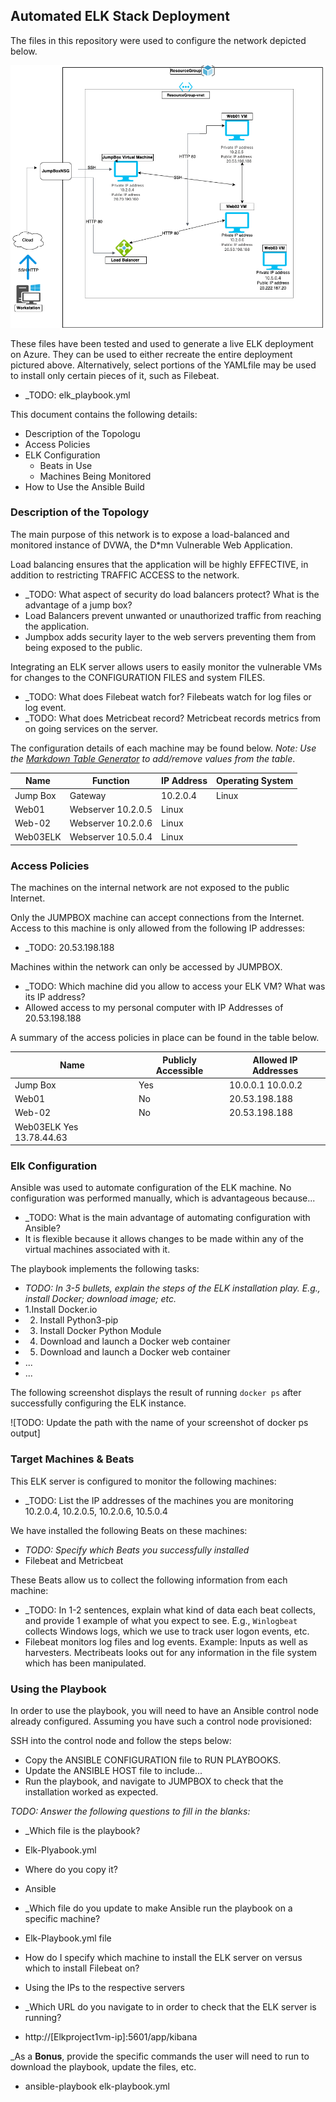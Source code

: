 ## Automated ELK Stack Deployment

The files in this repository were used to configure the network depicted below.

![Azure Map](https://github.com/ChaylahP/Chayla-Repository-Magic/blob/main/13-ELK%20Project/Diagrams/Azure%20Diagram.drawio.png)

These files have been tested and used to generate a live ELK deployment on Azure. They can be used to either recreate the entire deployment pictured above. Alternatively, select portions of the YAMLfile may be used to install only certain pieces of it, such as Filebeat.

  - _TODO: elk_playbook.yml
  
This document contains the following details:
- Description of the Topologu
- Access Policies
- ELK Configuration
  - Beats in Use
  - Machines Being Monitored
- How to Use the Ansible Build


### Description of the Topology

The main purpose of this network is to expose a load-balanced and monitored instance of DVWA, the D*mn Vulnerable Web Application.

Load balancing ensures that the application will be highly EFFECTIVE, in addition to restricting TRAFFIC ACCESS to the network.
- _TODO: What aspect of security do load balancers protect? What is the advantage of a jump box?
- Load Balancers prevent unwanted or unauthorized traffic from reaching the application. 
- Jumpbox adds security layer to the web servers preventing them from being exposed to the public.

Integrating an ELK server allows users to easily monitor the vulnerable VMs for changes to the CONFIGURATION FILES and system FILES.
- _TODO: What does Filebeat watch for? Filebeats watch for log files or log event.
- _TODO: What does Metricbeat record? Metricbeat records metrics from on going services on the server.

The configuration details of each machine may be found below.
_Note: Use the [Markdown Table Generator](http://www.tablesgenerator.com/markdown_tables) to add/remove values from the table_.

| Name     | Function | IP Address | Operating System |
|----------|----------|------------|------------------|
| Jump Box | Gateway  | 10.2.0.4   | Linux            |
| Web01    |Webserver   10.2.0.5   | Linux            |                  
| Web-02   |Webserver   10.2.0.6   | Linux            |                  
| Web03ELK |Webserver   10.5.0.4   | Linux            |                  

### Access Policies

The machines on the internal network are not exposed to the public Internet. 

Only the JUMPBOX machine can accept connections from the Internet. Access to this machine is only allowed from the following IP addresses:
- _TODO: 20.53.198.188

Machines within the network can only be accessed by JUMPBOX.
- _TODO: Which machine did you allow to access your ELK VM? What was its IP address?
- Allowed access to my personal computer with IP Addresses of 20.53.198.188

A summary of the access policies in place can be found in the table below.

| Name     | Publicly Accessible | Allowed IP Addresses |
|----------|---------------------|----------------------|
| Jump Box | Yes              | 10.0.0.1 10.0.0.2    
| Web01    | No               | 20.53.198.188                    
| Web-02   | No               | 20.53.198.188
| Web03ELK   Yes                13.78.44.63


### Elk Configuration

Ansible was used to automate configuration of the ELK machine. No configuration was performed manually, which is advantageous because...
- _TODO: What is the main advantage of automating configuration with Ansible?
- It is flexible because it allows changes to be made within any of the virtual machines associated with it.

The playbook implements the following tasks:
- _TODO: In 3-5 bullets, explain the steps of the ELK installation play. E.g., install Docker; download image; etc._
- 1.Install Docker.io
- 2. Install Python3-pip
- 3. Install Docker Python Module 
- 4. Download and launch a Docker web container 
- 5. Download and launch a Docker web container 
- ...
- ...

The following screenshot displays the result of running `docker ps` after successfully configuring the ELK instance.

![TODO: Update the path with the name of your screenshot of docker ps output]

### Target Machines & Beats
This ELK server is configured to monitor the following machines:
- _TODO: List the IP addresses of the machines you are monitoring
10.2.0.4, 10.2.0.5, 10.2.0.6, 10.5.0.4

We have installed the following Beats on these machines:
- _TODO: Specify which Beats you successfully installed_
- Filebeat and Metricbeat 

These Beats allow us to collect the following information from each machine:
- _TODO: In 1-2 sentences, explain what kind of data each beat collects, and provide 1 example of what you expect to see. E.g., `Winlogbeat` collects Windows logs, which we use to track user logon events, etc.
- Filebeat monitors log files and log events. Example: Inputs as well as harvesters. Mectribeats looks out for any information in the file system which has been manipulated.

### Using the Playbook
In order to use the playbook, you will need to have an Ansible control node already configured. Assuming you have such a control node provisioned: 

SSH into the control node and follow the steps below:
- Copy the ANSIBLE CONFIGURATION file to RUN PLAYBOOKS.
- Update the ANSIBLE HOST file to include...
- Run the playbook, and navigate to JUMPBOX to check that the installation worked as expected.

_TODO: Answer the following questions to fill in the blanks:_
- _Which file is the playbook? 
- Elk-Plyabook.yml 

-  Where do you copy it?
-  Ansible 

- _Which file do you update to make Ansible run the playbook on a specific machine? 
- Elk-Playbook.yml file 

- How do I specify which machine to install the ELK server on versus which to install Filebeat on?
- Using the IPs to the respective servers 

- _Which URL do you navigate to in order to check that the ELK server is running?
- http://[Elkproject1vm-ip]:5601/app/kibana 

_As a **Bonus**, provide the specific commands the user will need to run to download the playbook, update the files, etc.
- ansible-playbook elk-playbook.yml
